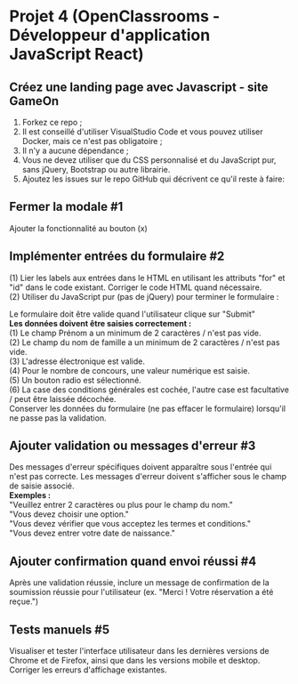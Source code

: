 # Projet 4 (OpenClassrooms - Développeur d'application JavaScript React)
## Créez une landing page avec Javascript - site GameOn

1. Forkez ce repo ;
2. Il est conseillé d'utiliser VisualStudio Code et vous pouvez utiliser Docker, mais ce n'est pas obligatoire ;
3. Il n'y a aucune dépendance ;
4. Vous ne devez utiliser que du CSS personnalisé et du JavaScript pur, sans jQuery, Bootstrap ou autre librairie.
5. Ajoutez les issues sur le repo GitHub qui décrivent ce qu'il reste à faire:
## Fermer la modale #1
Ajouter la fonctionnalité au bouton (x)
## Implémenter entrées du formulaire #2
(1) Lier les labels aux entrées dans le HTML en utilisant les attributs "for" et "id" dans le code existant. Corriger le code HTML quand nécessaire.  
(2) Utiliser du JavaScript pur (pas de jQuery) pour terminer le formulaire :  

Le formulaire doit être valide quand l'utilisateur clique sur "Submit"  
**Les données doivent être saisies correctement :**  
(1) Le champ Prénom a un minimum de 2 caractères / n'est pas vide.  
(2) Le champ du nom de famille a un minimum de 2 caractères / n'est pas vide.  
(3) L'adresse électronique est valide.  
(4) Pour le nombre de concours, une valeur numérique est saisie.  
(5) Un bouton radio est sélectionné.  
(6) La case des conditions générales est cochée, l'autre case est facultative / peut être laissée décochée.  
Conserver les données du formulaire (ne pas effacer le formulaire) lorsqu'il ne passe pas la validation.  
## Ajouter validation ou messages d'erreur #3
Des messages d'erreur spécifiques doivent apparaître sous l'entrée qui n'est pas correcte. Les messages d'erreur doivent s'afficher sous le champ de saisie associé.  
**Exemples :**  
"Veuillez entrer 2 caractères ou plus pour le champ du nom."  
"Vous devez choisir une option."  
"Vous devez vérifier que vous acceptez les termes et conditions."  
"Vous devez entrer votre date de naissance."  
## Ajouter confirmation quand envoi réussi #4
Après une validation réussie, inclure un message de confirmation de la soumission réussie pour l'utilisateur (ex. "Merci ! Votre réservation a été reçue.")
## Tests manuels #5
Visualiser et tester l'interface utilisateur dans les dernières versions de Chrome et de Firefox, ainsi que dans les versions mobile et desktop. Corriger les erreurs d'affichage existantes.
